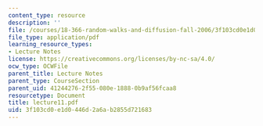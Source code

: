 ```yaml
---
content_type: resource
description: ''
file: /courses/18-366-random-walks-and-diffusion-fall-2006/3f103cd0e1d0446d2a6ab2855d721683_lecture11.pdf
file_type: application/pdf
learning_resource_types:
- Lecture Notes
license: https://creativecommons.org/licenses/by-nc-sa/4.0/
ocw_type: OCWFile
parent_title: Lecture Notes
parent_type: CourseSection
parent_uid: 41244276-2f55-080e-1888-0b9af56fcaa8
resourcetype: Document
title: lecture11.pdf
uid: 3f103cd0-e1d0-446d-2a6a-b2855d721683
---
```

